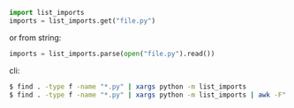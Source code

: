 ```python
import list_imports
imports = list_imports.get("file.py")
```

or from string:
```python
imports = list_imports.parse(open("file.py").read())
```

cli:
```bash
$ find . -type f -name "*.py" | xargs python -m list_imports
$ find . -type f -name "*.py" | xargs python -m list_imports | awk -F"." '{print $1}'
```
